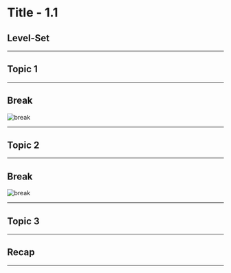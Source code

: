 # Title - 1.1

## Level-Set

---
## Topic 1

---
## Break 
![break][break]

---
## Topic 2

---
## Break 
![break][break]

---
## Topic 3

---
## Recap


---

[lecture]:(https://github.com/CjJordan/lp-template/blob/master/id-resources/icons/icon_lecture/res/mipmap-hdpi/ic_lecture.png)

[demo-code]:(https://github.com/CjJordan/lp-template/blob/master/id-resources/icons/icon_demo_code/res/mipmap-hdpi/ic_show_code.png)

[critique]:(https://github.com/CjJordan/lp-template/blob/master/id-resources/icons/icon_critique/res/mipmap-hdpi/ic_critique.png)

[discuss]:(https://github.com/CjJordan/lp-template/blob/master/id-resources/icons/icon_discuss/res/mipmap-hdpi/ic_discuss.png)

[learn-code]:(https://github.com/CjJordan/lp-template/blob/master/id-resources/icons/icon_learn_code/res/mipmap-hdpi/ic_learner_code.png)

[create]:(https://github.com/CjJordan/lp-template/blob/master/id-resources/icons/icon_create/res/mipmap-hdpi/ic_create.png)

[research]:(https://github.com/CjJordan/lp-template/blob/master/id-resources/icons/icon_research/res/mipmap-hdpi/ic_research.png)

[note]:(https://github.com/CjJordan/lp-template/blob/master/id-resources/icons/icon_note/res/mipmap-hdpi/ic_note.png)

[warning]:(https://github.com/CjJordan/lp-template/blob/master/id-resources/icons/icon_warning/res/mipmap-hdpi/ic_warning.png)

[break]:(https://github.com/CjJordan/lp-template/blob/master/id-resources/icons/icon_break/res/mipmap-hdpi/ic_break.png)